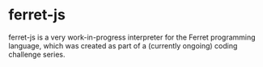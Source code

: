 # ferret-js

ferret-js is a very work-in-progress interpreter for the Ferret programming language, which was created as part of a (currently ongoing) coding challenge series.
